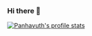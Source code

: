 ### Hi there 👋


[![Panhavuth's profile stats](https://github-readme-stats.vercel.app/api?username=p-lau)](https://github.com/anuraghazra/github-readme-stats)

<!--
**p-lau/p-lau** is a ✨ _special_ ✨ repository because its `README.md` (this file) appears on your GitHub profile.

Here are some ideas to get you started:

- 🔭 I’m currently working on ...
- 🌱 I’m currently learning ...
- 👯 I’m looking to collaborate on ...
- 🤔 I’m looking for help with ...
- 💬 Ask me about ...
- 📫 How to reach me: ...
- 😄 Pronouns: ...
- ⚡ Fun fact: ...
-->

